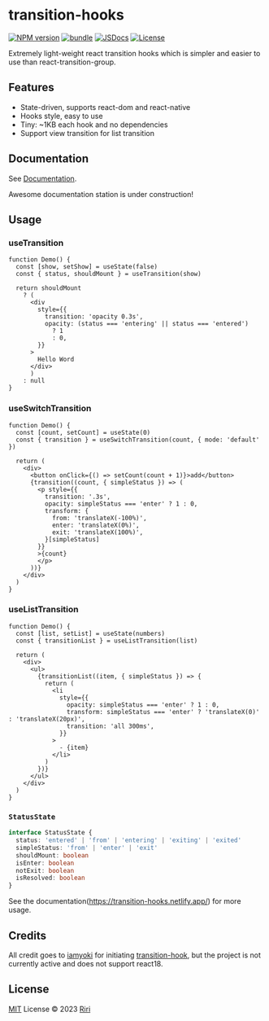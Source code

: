 # transition-hooks

[![NPM version][npm-version-src]][npm-version-href]
[![bundle][bundle-src]][bundle-href]
[![JSDocs][jsdocs-src]][jsdocs-href]
[![License][license-src]][license-href]

Extremely light-weight react transition hooks which is simpler and easier to use than react-transition-group.

## Features

- State-driven, supports react-dom and react-native
- Hooks style, easy to use
- Tiny: ~1KB each hook and no dependencies
- Support view transition for list transition

## Documentation

See [Documentation](https://transition-hooks.netlify.app/).

Awesome documentation station is under construction!

## Usage

### useTransition

```tsx
function Demo() {
  const [show, setShow] = useState(false)
  const { status, shouldMount } = useTransition(show)

  return shouldMount
    ? (
      <div
        style={{
          transition: 'opacity 0.3s',
          opacity: (status === 'entering' || status === 'entered')
            ? 1
            : 0,
        }}
      >
        Hello Word
      </div>
      )
    : null
}
```

### useSwitchTransition

```tsx
function Demo() {
  const [count, setCount] = useState(0)
  const { transition } = useSwitchTransition(count, { mode: 'default' })

  return (
    <div>
      <button onClick={() => setCount(count + 1)}>add</button>
      {transition((count, { simpleStatus }) => (
        <p style={{
          transition: '.3s',
          opacity: simpleStatus === 'enter' ? 1 : 0,
          transform: {
            from: 'translateX(-100%)',
            enter: 'translateX(0%)',
            exit: 'translateX(100%)',
          }[simpleStatus]
        }}
        >{count}
        </p>
      ))}
    </div>
  )
}
```

### useListTransition

```tsx
function Demo() {
  const [list, setList] = useState(numbers)
  const { transitionList } = useListTransition(list)

  return (
    <div>
      <ul>
        {transitionList((item, { simpleStatus }) => {
          return (
            <li
              style={{
                opacity: simpleStatus === 'enter' ? 1 : 0,
                transform: simpleStatus === 'enter' ? 'translateX(0)' : 'translateX(20px)',
                transition: 'all 300ms',
              }}
            >
              - {item}
            </li>
          )
        })}
      </ul>
    </div>
  )
}
```

### `StatusState`

```ts
interface StatusState {
  status: 'entered' | 'from' | 'entering' | 'exiting' | 'exited'
  simpleStatus: 'from' | 'enter' | 'exit'
  shouldMount: boolean
  isEnter: boolean
  notExit: boolean
  isResolved: boolean
}
```

See the documentation(https://transition-hooks.netlify.app/) for more usage.

## Credits

All credit goes to [iamyoki](https://github.com/iamyoki) for initiating [transition-hook](https://github.com/iamyoki/transition-hook), but the project is not currently active and does not support react18.

## License

[MIT](./LICENSE) License © 2023 [Riri](https://github.com/Daydreamer-riri)

[npm-version-src]: https://img.shields.io/npm/v/transition-hooks?style=flat&colorA=080f12&colorB=1fa669
[npm-version-href]: https://www.npmjs.com/package/transition-hooks
[bundle-src]: https://img.shields.io/bundlephobia/minzip/transition-hooks?style=flat&colorA=080f12&colorB=1fa669&label=minzip
[bundle-href]: https://bundlephobia.com/result?p=transition-hooks
[license-src]: https://img.shields.io/github/license/daydreamer-riri/transition-hooks.svg?style=flat&colorA=080f12&colorB=1fa669
[license-href]: https://github.com/daydreamer-riri/transition-hooks/blob/main/LICENSE
[jsdocs-src]: https://img.shields.io/badge/jsdocs-reference-080f12?style=flat&colorA=080f12&colorB=1fa669
[jsdocs-href]: https://www.jsdocs.io/package/transition-hooks
